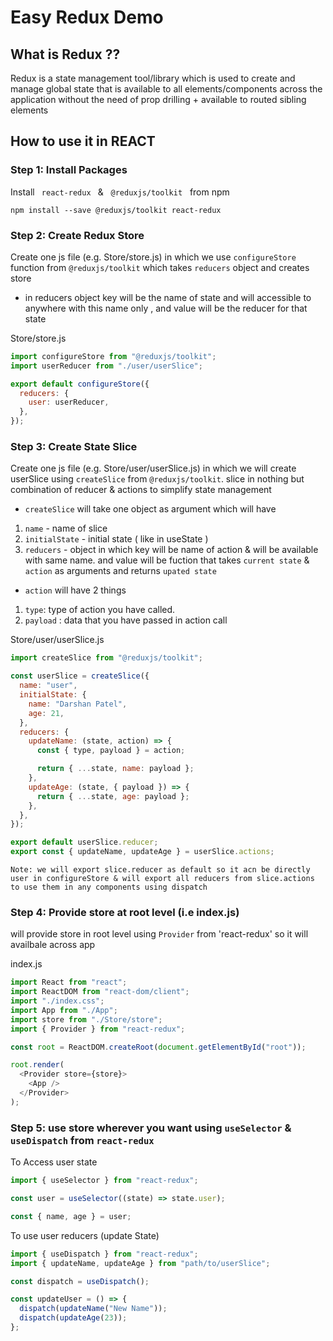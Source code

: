 # Easy Redux Demo

## What is Redux ??

Redux is a state management tool/library which is used to create and manage global state that is available to all elements/components across the application without the need of prop drilling + available to routed sibling elements

## How to use it in REACT

### Step 1: Install Packages

Install <code> react-redux </code> & &nbsp; <code>@reduxjs/toolkit</code> &nbsp; from npm

```
npm install --save @reduxjs/toolkit react-redux
```

### Step 2: Create Redux Store

Create one js file (e.g. Store/store.js) in which we use `configureStore` function from `@reduxjs/toolkit` which takes `reducers` object and creates store

- in reducers object key will be the name of state and will accessible to anywhere with this name only , and value will be the reducer for that state

Store/store.js

```javascript
import configureStore from "@reduxjs/toolkit";
import userReducer from "./user/userSlice";

export default configureStore({
  reducers: {
    user: userReducer,
  },
});
```

### Step 3: Create State Slice

Create one js file (e.g. Store/user/userSlice.js) in which we will create userSlice using `createSlice` from `@reduxjs/toolkit`. slice in nothing but combination of reducer & actions to simplify state management

- `createSlice` will take one object as argument which will have

1. `name` - name of slice
2. `initialState` - initial state ( like in useState )
3. `reducers` - object in which key will be name of action & will be available with same name. and value will be fuction that takes `current state` & `action` as arguments and returns `upated state`

- `action` will have 2 things

1. `type`: type of action you have called.
2. `payload` : data that you have passed in action call

Store/user/userSlice.js

```javascript
import createSlice from "@reduxjs/toolkit";

const userSlice = createSlice({
  name: "user",
  initialState: {
    name: "Darshan Patel",
    age: 21,
  },
  reducers: {
    updateName: (state, action) => {
      const { type, payload } = action;

      return { ...state, name: payload };
    },
    updateAge: (state, { payload }) => {
      return { ...state, age: payload };
    },
  },
});

export default userSlice.reducer;
export const { updateName, updateAge } = userSlice.actions;
```

```
Note: we will export slice.reducer as default so it acn be directly user in configureStore & will export all reducers from slice.actions to use them in any components using dispatch
```

### Step 4: Provide store at root level (i.e index.js)

will provide store in root level using `Provider` from 'react-redux' so it will availbale across app

index.js

```javascript
import React from "react";
import ReactDOM from "react-dom/client";
import "./index.css";
import App from "./App";
import store from "./Store/store";
import { Provider } from "react-redux";

const root = ReactDOM.createRoot(document.getElementById("root"));

root.render(
  <Provider store={store}>
    <App />
  </Provider>
);
```

### Step 5: use store wherever you want using `useSelector` & `useDispatch` from `react-redux`

To Access user state

```javascript
import { useSelector } from "react-redux";

const user = useSelector((state) => state.user);

const { name, age } = user;
```

To use user reducers (update State)

```javascript
import { useDispatch } from "react-redux";
import { updateName, updateAge } from "path/to/userSlice";

const dispatch = useDispatch();

const updateUser = () => {
  dispatch(updateName("New Name"));
  dispatch(updateAge(23));
};
```
